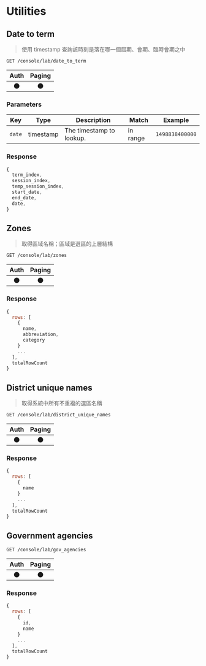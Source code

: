 # Utilities

## Date to term
> 使用 timestamp 查詢該時刻是落在哪一個屆期、會期、臨時會期之中

```
GET /console/lab/date_to_term
```

| Auth | Paging |
| :---: | :---: |
| 🌑 | 🌑 |

### Parameters

| Key | Type | Description | Match | Example |
| --- | --- | --- | --- | --- |
| `date` | timestamp | The timestamp to lookup. | in range | `1498838400000` |

### Response
``` js
{
  term_index,
  session_index,
  temp_session_index,
  start_date,
  end_date,
  date,
}
```
## Zones
> 取得區域名稱；區域是選區的上層結構

```
GET /console/lab/zones
```

| Auth | Paging |
| :---: | :---: |
| 🌑 | 🌑 |

### Response

``` js
{
  rows: [
    {
      name,
      abbreviation,
      category
    }
    ...
  ],
  totalRowCount
}
```


## District unique names
> 取得系統中所有不重複的選區名稱

```
GET /console/lab/district_unique_names
```

| Auth | Paging |
| :---: | :---: |
| 🌑 | 🌑 |

### Response
``` js
{
  rows: [
    {
      name
    }
    ...
  ],
  totalRowCount
}
```

## Government agencies

```
GET /console/lab/gov_agencies
```

| Auth | Paging |
| :---: | :---: |
| 🌑 | 🌑 |

### Response
``` js
{
  rows: [
    {
      id,
      name
    }
    ...
  ],
  totalRowCount
}
```
